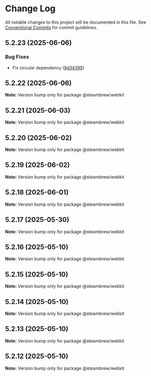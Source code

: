 # Change Log

All notable changes to this project will be documented in this file.
See [Conventional Commits](https://conventionalcommits.org) for commit guidelines.

## 5.2.23 (2025-06-06)


### Bug Fixes

* Fix circular dependency ([9d34395](https://github.com/SteamClientHomebrew/PluginComponents/commit/9d34395acf707487ff264e448e2498dc937e5f52))





## 5.2.22 (2025-06-06)

**Note:** Version bump only for package @steambrew/webkit





## 5.2.21 (2025-06-03)

**Note:** Version bump only for package @steambrew/webkit





## 5.2.20 (2025-06-02)

**Note:** Version bump only for package @steambrew/webkit





## 5.2.19 (2025-06-02)

**Note:** Version bump only for package @steambrew/webkit





## 5.2.18 (2025-06-01)

**Note:** Version bump only for package @steambrew/webkit





## 5.2.17 (2025-05-30)

**Note:** Version bump only for package @steambrew/webkit





## 5.2.16 (2025-05-10)

**Note:** Version bump only for package @steambrew/webkit





## 5.2.15 (2025-05-10)

**Note:** Version bump only for package @steambrew/webkit





## 5.2.14 (2025-05-10)

**Note:** Version bump only for package @steambrew/webkit





## 5.2.13 (2025-05-10)

**Note:** Version bump only for package @steambrew/webkit





## 5.2.12 (2025-05-10)

**Note:** Version bump only for package @steambrew/webkit

